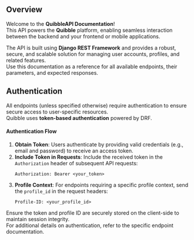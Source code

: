 ## Overview
Welcome to the **QuibbleAPI Documentation**!\
This API powers the **Quibble** platform, enabling seamless interaction between the backend and your frontend or mobile applications.

The API is built using **Django REST Framework** and provides a robust, secure, and scalable solution for managing user accounts, profiles, and related features.\
Use this documentation as a reference for all available endpoints, their parameters, and expected responses.

## Authentication
All endpoints (unless specified otherwise) require authentication to ensure secure access to user-specific resources.\
Quibble uses **token-based authentication** powered by DRF.

#### Authentication Flow
1. **Obtain Token**: Users authenticate by providing valid credentials (e.g., email and password) to receive an access token.
2. **Include Token in Requests**: Include the received token in the `Authorization` header of subsequent API requests:
   ```
   Authorization: Bearer <your_token>
   ```
3. **Profile Context**: For endpoints requiring a specific profile context, send the `profile_id` in the request headers:
   ```
   Profile-ID: <your_profile_id>
   ```

Ensure the token and profile ID are securely stored on the client-side to maintain session integrity.\
For additional details on authentication, refer to the specific endpoint documentation.
